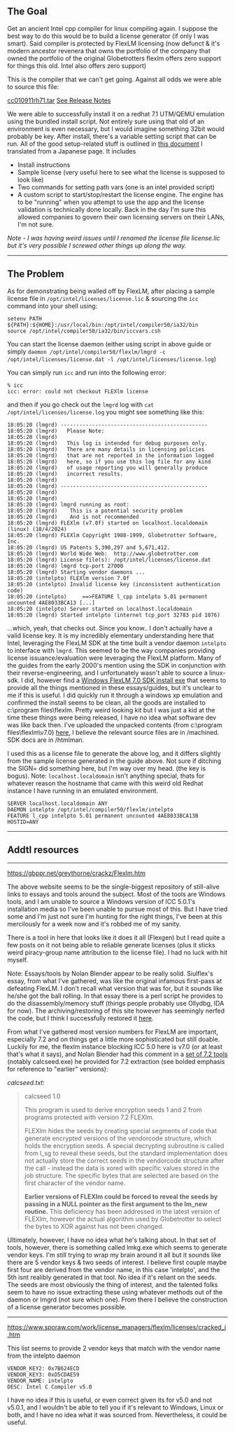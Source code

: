 ## The Goal
Get an ancient Intel cpp compiler for linux compiling again. I suppose the best way to do this would be to build a license generator (if only I was smart). Said compiler is protected by FlexLM licensing (now defunct & it's modern ancestor revenera that owns the portfolio of the company that owned the portfolio of the original Globetrotters flexlm offers zero support for things this old. Intel also offers zero support)

This is the compiler that we can't get going. Against all odds we were able to source this file:

[cc010911rh71.tar](intel-cpp-compiler-5,0,1) 
  [See Release Notes](intel-cpp-compiler-5,0,1/Intel_C++_Compiler_5.0.1_Release_Notes.md)

We were able to successfully install it on a redhat 7.1 UTM/QEMU emulation using the bundled install script. Not entirely sure using that old of an environment is even necessary, but I would imagine something 32bit would probably be key. After install, there's a variable setting script that can be run. All of the good setup-related stuff is outlined in [this document](intel-cpp-compiler-5,0,1/iccinstructions.md) I translated from a Japanese page. It includes

- Install instructions
- Sample license (very useful here to see what the license is supposed to look like)
- Two commands for setting path vars (one is an intel provided script)
- A custom script to start/stop/restart the license engine. The engine has to be "running" when you attempt to use the app and the license validation is technically done locally. Back in the day I'm sure this allowed companies to govern their own licensing servers on their LANs, I'm not sure. 

_Note - I was having weird issues until I renamed the license file license.lic but it's very possible I screwed other things up along the way._

--- 

## The Problem

As for demonstrating being walled off by FlexLM, after placing a sample license file in `/opt/intel/licenses/license.lic` & sourcing the `icc` command into your shell using:

```
setenv PATH ${PATH}:${HOME}:/usr/local/bin:/opt/intel/compiler50/ia32/bin  
source /opt/intel/compiler50/ia32/bin/iccvars.csh
```

You can start the license daemon (either using script in above guide or simply `daemon /opt/intel/compiler50/flexlm/lmgrd -c /opt/intel/licenses/license.dat -l /opt/intel/licenses/license.log`)

You can simply run `icc` and run into the following error:

```
% icc
icc: error: could not checkout FLEXlm license
```

and then if you go check out the `lmgrd` log with `cat /opt/intel/licenses/license.log` you might see something like this:

```
18:05:20 (lmgrd) -----------------------------------------------
18:05:20 (lmgrd)   Please Note:
18:05:20 (lmgrd) 
18:05:20 (lmgrd)   This log is intended for debug purposes only.
18:05:20 (lmgrd)   There are many details in licensing policies
18:05:20 (lmgrd)   that are not reported in the information logged
18:05:20 (lmgrd)   here, so if you use this log file for any kind
18:05:20 (lmgrd)   of usage reporting you will generally produce
18:05:20 (lmgrd)   incorrect results.
18:05:20 (lmgrd) 
18:05:20 (lmgrd) -----------------------------------------------
18:05:20 (lmgrd) 
18:05:20 (lmgrd) 
18:05:20 (lmgrd) lmgrd running as root:
18:05:20 (lmgrd) 	This is a potential security problem
18:05:20 (lmgrd) 	And is not recommended
18:05:20 (lmgrd) FLEXlm (v7.0f) started on localhost.localdomain (linux) (10/4/2024)
18:05:20 (lmgrd) FLEXlm Copyright 1988-1999, Globetrotter Software, Inc.
18:05:20 (lmgrd) US Patents 5,390,297 and 5,671,412.
18:05:20 (lmgrd) World Wide Web:  http://www.globetrotter.com
18:05:20 (lmgrd) License file(s): /opt/intel/licenses/license.dat
18:05:20 (lmgrd) lmgrd tcp-port 27000
18:05:20 (lmgrd) Starting vendor daemons ... 
18:05:20 (intelpto) FLEXlm version 7.0f
18:05:20 (intelpto) Invalid license key (inconsistent authentication code)
18:05:20 (intelpto) 	==>FEATURE l_cpp intelpto 5.01 permanent uncounted 4AE8033BCA13 [...]
18:05:20 (intelpto) Server started on localhost.localdomain
18:05:20 (lmgrd) Started intelpto (internet tcp_port 32783 pid 1076)
```

...which, yeah, that checks out. Since you know.. I don't actually have a valid license key. It is my incredibly elementary understanding here that Intel, leveraging the FlexLM SDK at the time built a vendor daemon `intelpto` to interface with `lmgrd`. This seemed to be the way companies providing license issuance/evaluation were leveraging the FlexLM platform. Many of the guides from the early 2000's mention using the SDK in conjunction with their reverse-engineering, and I unfortunately wasn't able to source a linux-sdk. I did, however find a [Windows FlexLM 7.0 SDK install exe](maybe_useful_guides_tools/FLEXlm_SDK_Windows_7.0d.zip) that seems to provide all the things mentioned in these essays/guides, but it's unclear to me if this is useful. I did quickly run it through a windows xp emulation and confirmed the install seems to be clean, all the goods are installed to c:\program files\flexlm. Pretty weird looking kit but I was just a kid at the time these things were being released, I have no idea what software dev was like back then. I've uploaded the unpacked contents (from c:\program files\flexlm\v7.0\) [here](unpacked_flexlm_sdk_windows_v7.0), I believe the relevant source files are in /machined. SDK docs are in /htmlman.

I used this as a license file to generate the above log, and it differs slightly from the sample license generated in the guide above. Not sure if ditching the SIGN= did something here, but I'm way over my head. (the key is bogus). Note: `localhost.localdomain` isn't anything special, thats for whatever reason the hostname that came with this weird old Redhat instance I have running in an emulated environment.

```
SERVER localhost.localdomain ANY
DAEMON intelpto /opt/intel/compiler50/flexlm/intelpto
FEATURE l_cpp intelpto 5.01 permanent uncounted 4AE8033BCA13B HOSTID=ANY
```

---

## Addtl resources

---

https://gbppr.net/greythorne/crackz/Flexlm.htm

The above website seems to be the single-biggest repository of still-alive links to essays and tools around the subject. Most of the tools are Windows tools, and I am unable to source a Windows version of ICC 5.0.1's installation media so I've been unable to pursue most of this. But I have tried some and I'm just not sure I'm hunting for the right things, I've been at this mercilously for a week now and it's robbed me of my sanity. 

There is a tool in here that looks like it does it all (Flexgen) but I read quite a few posts on it not being able to reliable generate licenses (plus it sticks weird piracy-group name attribution to the license file). I had no luck with hit myself. 

Note: Essays/tools by Nolan Blender appear to be really solid. Siulflex's essay, from what I've gathered, was like the original infamous first-pass at defeating FlexLM. I don't recall what version that was for, but it sounds like he/she got the ball rolling. In that essay there is a perl script he provides to do the disassembly/memory stuff (things people probably use Ollydbg, IDA for now). The archiving/restoring of this site however has seemingly nerfed the code, but I think I successfully restored it [here](maybe_useful_guides_tools/dasm.pl). 

From what I've gathered most version numbers for FlexLM are important, especially 7.2 and on things get a little more sophisticated but still doable. Luckily for me, the flexlm instance blocking ICC 5.0 here is v7.0 (or at least that's what it says), and Nolan Blender had this comment in a [set of 7.2 tools](maybe_useful_guides_tools/Nolflex3.zip) (notably calcseed.exe) he provided for 7.2 extraction (see bolded emphasis for reference to "earlier" versions):

_calcseed.txt_:

> calcseed 1.0 
>
>This program is used to derive encryption seeds 1 and 2 from programs protected with version 7.2 FLEXlm.
>
>FLEXlm hides the seeds by creating special segments of code that generate encrypted versions of the vendorcode structure, which holds the encryption seeds.  A special decrypting subroutine is called from l_sg to reveal these seeds, but the standard implementation does not actually store the correct seeds in the vendorcode structure after the call - instead the data is xored with specific values stored in the job structure.  The specific bytes that are selected are based on the first character of the vendor name.
>
>**Earlier versions of FLEXlm could be forced to reveal the seeds by passing in a NULL pointer as the first argument to the lm_new routine.** This deficiency has been addressed in the latest version of FLEXlm, however the actual algorithm used by Globetrotter to select the bytes to XOR against has not been changed.

Ultimately, however, I have no idea what he's talking about. In that set of tools, however, there is something called lmkg.exe which seems to generate vendor keys. I'm still trying to wrap my brain around it all but it sounds like there are 5 vendor keys & two seeds of interest. I believe first couple maybe first four are derived from the vendor name, in this case 'intelpto', and the 5th isnt realibly generated in that tool. No idea if it's reliant on the seeds. The seeds are most obviously the thing of interest, and the talented folks seem to have no issue extracting these using whatever methods out of the daemon or lmgrd (not sure which one). From there I believe the construction of a license generator becomes possible. 

---

https://www.sporaw.com/work/license_managers/flexlm/licenses/cracked_i.htm

This list seems to provide 2 vendor keys that match with the vendor name from the intelpto daemon

```
VENDOR_KEY2: 0x7B624ECD	
VENDOR_KEY3: 0xD5CDAE59	
VENDOR_NAME: intelpto	
DESC: Intel C Compiler v5.0
```

I have no idea if this is useful, or even correct given its for v5.0 and not v5.0.1, and I wouldn't be able to tell you if it's relevant to Windows, Linux or both, and I have no idea what it was sourced from. Nevertheless, it could be useful. 
